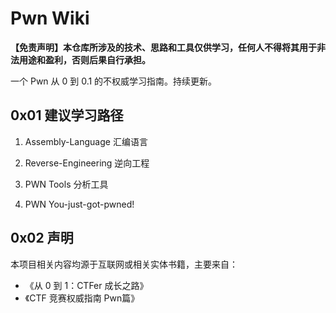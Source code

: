 # Pwn Wiki

**【免责声明】本仓库所涉及的技术、思路和工具仅供学习，任何人不得将其用于非法用途和盈利，否则后果自行承担。**

一个 Pwn 从 0 到 0.1 的不权威学习指南。持续更新。

## 0x01 建议学习路径

1. Assembly-Language  汇编语言

2. Reverse-Engineering  逆向工程

3. PWN Tools 分析工具 

4. PWN  You-just-got-pwned!

## 0x02 声明

本项目相关内容均源于互联网或相关实体书籍，主要来自：

- 《从 0 到 1：CTFer 成长之路》
- 《CTF 竞赛权威指南 Pwn篇》
